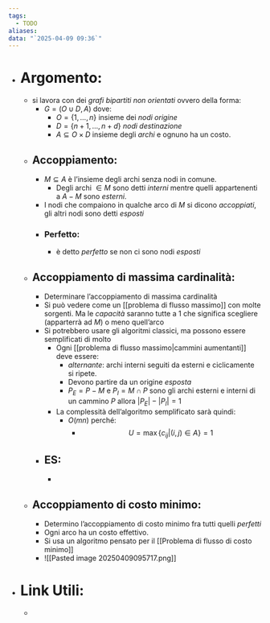 ```yaml
---
tags:
  - TODO
aliases: 
data: "`2025-04-09 09:36`"
---
```

- # Argomento:
	-  si lavora con dei _grafi bipartiti non orientati_ ovvero della forma:
		- $G=(O \cup D, A)$ dove:
			- $O= \{1,...,n\}$ insieme dei _nodi origine_
			- $D= \{n+1,...,n+d\}$ _nodi destinazione_
			- $A\subseteq O \times D$ insieme degli _archi_  e ognuno ha un costo.
	- ## Accoppiamento:
		- $M\subseteq A$ è l’insieme degli archi senza nodi in comune.
			- Degli archi $\in M$ sono detti _interni_ mentre quelli appartenenti a $A-M$ sono _esterni_.
		- I nodi che compaiono in qualche arco di $M$ si dicono _accoppiati_, gli altri nodi sono detti _esposti_
		- ### Perfetto:
			- è detto _perfetto_ se non ci sono nodi _esposti_ 
	- ## Accoppiamento di massima cardinalità:
		- Determinare l’accoppiamento di massima cardinalità
		- Si può vedere come un [[problema di flusso massimo]] con molte sorgenti. Ma le _capacità_ saranno tutte a $1$ che significa scegliere (apparterrà ad $M$) o meno quell’arco
		- Si potrebbero usare gli algoritmi classici, ma possono essere semplificati di molto 
			- Ogni [[problema di flusso massimo|cammini aumentanti]] deve essere:
				- _alternante_: archi interni seguiti da esterni e ciclicamente si ripete.
				- Devono partire da un origine _esposta_
				- $P_{E}=P-M$ e $P_{I}=M\cap P$ sono gli archi esterni e interni di un cammino $P$ allora $|P_{E}|-|P_{I}|=1$
			- La complessità dell’algoritmo semplificato sarà quindi:
				- $O(mn)$ perché:
					- $$U=\max \{c_{ij}|(i,j)\in A\}=1$$
		- ## ES:
			- 
	- ## Accoppiamento di costo minimo:
		- Determino l’accoppiamento di costo minimo fra tutti quelli _perfetti_
		- Ogni arco ha un costo effettivo.
		- Si usa un algoritmo pensato per il [[Problema di flusso di costo minimo]] 
		- ![[Pasted image 20250409095717.png]]
- # Link Utili:
	- 